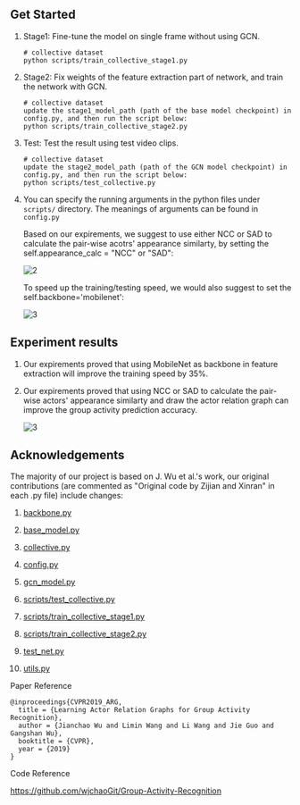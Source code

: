 ## Get Started

1. Stage1: Fine-tune the model on single frame without using GCN.

    ```shell    
    # collective dataset
    python scripts/train_collective_stage1.py
    ```

2. Stage2: Fix weights of the feature extraction part of network, and train the network with GCN.

    ```shell
    # collective dataset
    update the stage1_model_path (path of the base model checkpoint) in config.py, and then run the script below:
    python scripts/train_collective_stage2.py
    ```

3. Test: Test the result using test video clips.
    ```shell
    # collective dataset
    update the stage2_model_path (path of the GCN model checkpoint) in config.py, and then run the script below:
    python scripts/test_collective.py
    ```
    
4. You can specify the running arguments in the python files under `scripts/` directory. The meanings of arguments can be found in `config.py`
   
   Based on our expirements, we suggest to use either NCC or SAD to calculate the pair-wise acotrs' appearance similarty, by setting the self.appearance_calc = "NCC" or "SAD":
      
   ![2](https://github.com/kuangzijian/Group-Activity-Recognition/blob/master/read_me_pictures/appearance_calc.png)

   To speed up the training/testing speed, we would also suggest to set the self.backbone='mobilenet':
   
   ![3](https://github.com/kuangzijian/Group-Activity-Recognition/blob/master/read_me_pictures/back_bone.png)
   
## Experiment results
   
1. Our expirements proved that using MobileNet as backbone in feature extraction will improve the training speed by 35%.

2. Our expirements proved that using NCC or SAD to calculate the pair-wise actors' appearance similarty and draw the actor relation graph can improve the group activity prediction accuracy.

   ![3](https://github.com/kuangzijian/Group-Activity-Recognition/blob/master/read_me_pictures/experiments.png)

## Acknowledgements


The majority of our project is based on J. Wu et al.'s work, our original contributions (are commented as "Original code by Zijian and Xinran" in each .py file) include changes:    
1. [backbone.py](https://github.com/kuangzijian/UAlberta-Multimedia-Master-Program-Group-Activity-Recognition/blob/master/backbone.py)

2. [base_model.py](https://github.com/kuangzijian/UAlberta-Multimedia-Master-Program-Group-Activity-Recognition/blob/master/base_model.py)

3. [collective.py](https://github.com/kuangzijian/UAlberta-Multimedia-Master-Program-Group-Activity-Recognition/blob/master/collective.py)

4. [config.py](https://github.com/kuangzijian/UAlberta-Multimedia-Master-Program-Group-Activity-Recognition/blob/master/config.py)

5. [gcn_model.py](https://github.com/kuangzijian/UAlberta-Multimedia-Master-Program-Group-Activity-Recognition/blob/master/gcn_model.py)

6. [scripts/test_collective.py](https://github.com/kuangzijian/UAlberta-Multimedia-Master-Program-Group-Activity-Recognition/blob/master/scripts/test_collective.py)

7. [scripts/train_collective_stage1.py](https://github.com/kuangzijian/UAlberta-Multimedia-Master-Program-Group-Activity-Recognition/blob/master/scripts/train_collective_stage1.py)

8. [scripts/train_collective_stage2.py](https://github.com/kuangzijian/UAlberta-Multimedia-Master-Program-Group-Activity-Recognition/blob/master/scripts/train_collective_stage2.py)

9. [test_net.py](https://github.com/kuangzijian/UAlberta-Multimedia-Master-Program-Group-Activity-Recognition/blob/master/test_net.py)

10. [utils.py](https://github.com/kuangzijian/UAlberta-Multimedia-Master-Program-Group-Activity-Recognition/blob/master/utils.py)

Paper Reference
```
@inproceedings{CVPR2019_ARG,
  title = {Learning Actor Relation Graphs for Group Activity Recognition},
  author = {Jianchao Wu and Limin Wang and Li Wang and Jie Guo and Gangshan Wu},
  booktitle = {CVPR},
  year = {2019}
}
```
Code Reference

https://github.com/wjchaoGit/Group-Activity-Recognition




